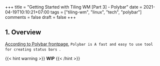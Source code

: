 +++
title = "Getting Started with Tiling WM [Part 3] - Polybar"
date = 2021-04-19T10:10:21+07:00
tags = ["tiling-wm", "linux", "tech", "polybar"]
comments = false
draft = false
+++

## 1. Overview

[According to Polybar frontpage](https://polybar.github.io/), `Polybar is A fast and easy to use tool for creating status bars `.

{{< hint warning >}}
**WIP**
{{< /hint >}}

